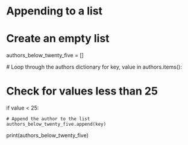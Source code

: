 # Appending to a list

# Create an empty list
authors_below_twenty_five = []

# Loop through the authors dictionary
for key, value in authors.items():
  
  # Check for values less than 25
  if value < 25:
    
    # Append the author to the list
    authors_below_twenty_five.append(key)
    
print(authors_below_twenty_five)